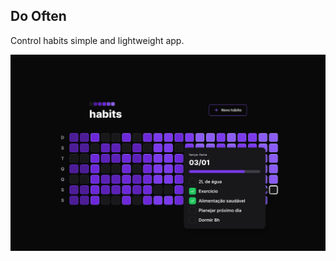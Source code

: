 ## Do Often
Control habits simple and lightweight app.

![alt text](https://github.com/sibelly/nlw-setup/blob/main/.github/assets/cover.svg)
